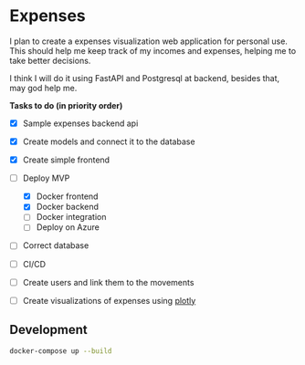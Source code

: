 # Expenses

I plan to create a expenses visualization web application for personal use.
This should help me keep track of my incomes and expenses, helping me to take better
decisions.
  
  
I think I will do it using FastAPI and Postgresql at backend, besides that,
may god help me.



**Tasks to do (in priority order)**
- [X] Sample expenses backend api
- [X] Create models and connect it to the database
- [X] Create simple frontend
- [ ] Deploy MVP
    - [X] Docker frontend
    - [X] Docker backend
    - [ ] Docker integration
    - [ ] Deploy on Azure 
- [ ] Correct database 
- [ ] CI/CD
- [ ] Create users and link them to the movements
- [ ] Create visualizations of expenses using [plotly](https://plotly.com/)


## Development

```Bash
docker-compose up --build
```